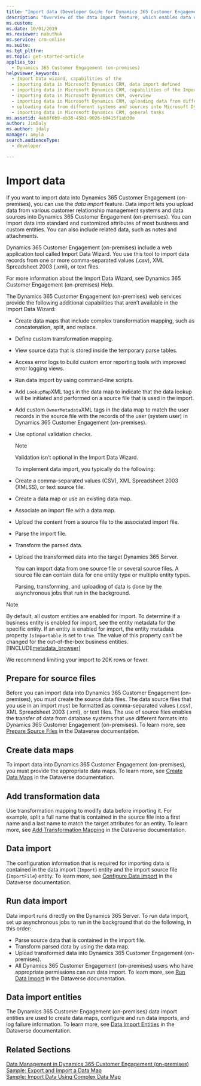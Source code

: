```yaml
---
title: "Import data (Developer Guide for Dynamics 365 Customer Engagement (on-premises)) | MicrosoftDocs"
description: "Overview of the data import feature, which enables data upload from various customer relationship management systems and other data sources."
ms.custom: 
ms.date: 10/01/2019
ms.reviewer: nabuthuk
ms.service: crm-online
ms.suite: 
ms.tgt_pltfrm: 
ms.topic: get-started-article
applies_to: 
  - Dynamics 365 Customer Engagement (on-premises)
helpviewer_keywords: 
  - Import Data wizard, capabilities of the
  - importing data in Microsoft Dynamics CRM, data import defined
  - importing data in Microsoft Dynamics CRM, capabilities of the Import Data wizard
  - importing data in Microsoft Dynamics CRM, overview
  - importing data in Microsoft Dynamics CRM, uploading data from different CRM systems and sources into Microsoft Dynamics CRM
  - uploading data from different systems and sources into Microsoft Dynamics CRM
  - importing data in Microsoft Dynamics CRM, general tasks
ms.assetid: 4ab8f0b9-eb38-45b1-9026-b0415f1ab30e
author: JimDaly
ms.author: jdaly
manager: amyla
search.audienceType: 
  - developer

---
```

# Import data

If you want to import data into Dynamics 365 Customer Engagement (on-premises), you can use the *data import* feature. Data import lets you upload data from various customer relationship management systems and data sources into Dynamics 365 Customer Engagement (on-premises). You can import data into standard and customized attributes of most business and custom entities. You can also include related data, such as notes and attachments.  
  
Dynamics 365 Customer Engagement (on-premises) include a web application tool called Import Data Wizard. You use this tool to import data records from one or more comma-separated values (.csv), XML Spreadsheet 2003 (.xml), or text files.  
  
 For more information about the Import Data Wizard, see Dynamics 365 Customer Engagement (on-premises) Help.  
  
 The Dynamics 365 Customer Engagement (on-premises) web services provide the following additional capabilities that aren’t available in the Import Data Wizard:  
  
- Create data maps that include complex transformation mapping, such as concatenation, split, and replace.  
  
- Define custom transformation mapping.  
  
- View source data that is stored inside the temporary parse tables.  
  
- Access error logs to build custom error reporting tools with improved error logging views.  
  
- Run data import by using command-line scripts.  
  
- Add `LookupMap`XML tags in the data map to indicate that the data lookup will be initiated and performed on a source file that is used in the import.  
  
- Add custom `OwnerMetadata`XML tags in the data map to match the user records in the source file with the records of the user (system user) in Dynamics 365 Customer Engagement (on-premises).  
  
- Use optional validation checks.  
  
  > [!NOTE]
  >  Validation isn’t optional in the Import Data Wizard.  
  
  To implement data import, you typically do the following:  
  
- Create a comma-separated values (CSV), XML Spreadsheet 2003 (XMLSS), or text source file.  
  
- Create a data map or use an existing data map.  
  
- Associate an import file with a data map.  
  
- Upload the content from a source file to the associated import file.  
  
- Parse the import file.  
  
- Transform the parsed data.  
  
- Upload the transformed data into the target Dynamics 365 Server.  
  
  You can import data from one source file or several source files. A source file can contain data for one entity type or multiple entity types.  
  
  Parsing, transforming, and uploading of data is done by the asynchronous jobs that run in the background.  
  
> [!NOTE]
> By default, all custom entities are enabled for import. To determine if a business entity is enabled for import, see the entity metadata for the specific entity. If an entity is enabled for import, the entity metadata property `IsImportable` is set to `true`. The value of this property can’t be changed for the out-of-the-box business entities. [!INCLUDE[metadata_browser](../includes/metadata-browser.md)]  
>
> We recommend limiting your import to 20K rows or fewer.

## Prepare for source files
 
Before you can import data into Dynamics 365 Customer Engagement (on-premises), you must create the source data files. The data source files that you use in an import must be formatted as comma-separated values (.csv), XML Spreadsheet 2003 (.xml), or text files. The use of source files enables the transfer of data from database systems that use different formats into Dynamics 365 Customer Engagement (on-premises). To learn more, see [Prepare Source Files](/powerapps/developer/common-data-service/prepare-source-files-import) in the Dataverse documentation. 
  
## Create data maps

To import data into Dynamics 365 Customer Engagement (on-premises), you must provide the appropriate data maps. To learn more, see [Create Data Maps](/powerapps/developer/common-data-service/create-data-maps-for-import) in the Dataverse documentation.  
  
## Add transformation data

Use transformation mapping to modify data before importing it. For example, split a full name that is contained in the source file into a first name and a last name to match the target attributes for an entity. To learn more, see [Add Transformation Mapping](/powerapps/developer/common-data-service/add-transformation-mappings-import) in the Dataverse documentation.
  
## Data import

The configuration information that is required for importing data is contained in the data import (`Import`) entity and the import source file (`ImportFile`) entity. To learn more, see [Configure Data Import](/powerapps/developer/common-data-service/configure-data-import) in the Dataverse documentation. 
  
## Run data import

Data import runs directly on the Dynamics 365 Server. To run data import, set up asynchronous jobs to run in the background that do the following, in this order:

- Parse source data that is contained in the import file.
- Transform parsed data by using the data map.
- Upload transformed data into Dynamics 365 Customer Engagement (on-premises).
- All Dynamics 365 Customer Engagement (on-premises) users who have appropriate permissions can run data import. To learn more, see [Run Data Import](/powerapps/developer/common-data-service/run-data-import) in the Dataverse documentation.
  
## Data import entities

The Dynamics 365 Customer Engagement (on-premises) data import entities are used to create data maps, configure and run data imports, and log failure information. To learn more, see [Data Import Entities](/powerapps/developer/common-data-service/data-import-entities) in the Dataverse documentation.  
  
## Related Sections 

[Data Management in Dynamics 365 Customer Engagement (on-premises)](manage-data.md)
[Sample: Export and Import a Data Map](https://github.com/microsoft/PowerApps-Samples/tree/master/cds/orgsvc/C%23/ExportImportDataMap)  
[Sample: Import Data Using Complex Data Map](https://github.com/microsoft/PowerApps-Samples/tree/master/cds/orgsvc/C%23/ImportComplexDataMap)
